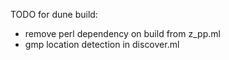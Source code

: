 TODO for dune build:
- remove perl dependency on build from z_pp.ml
- gmp location detection in discover.ml